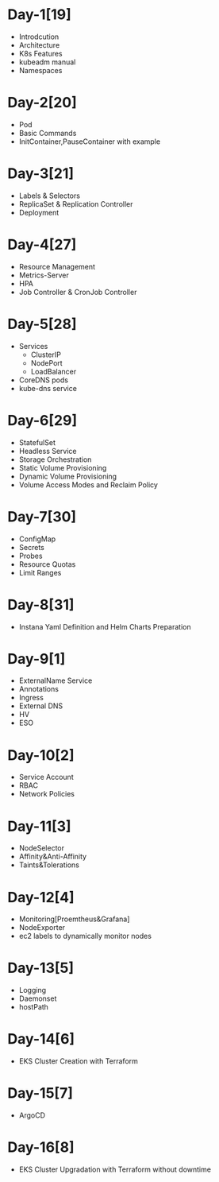 # Day-1[19]
- Introdcution
- Architecture
- K8s Features
- kubeadm manual
- Namespaces
# Day-2[20]
- Pod
- Basic Commands
- InitContainer,PauseContainer with example
# Day-3[21]
- Labels & Selectors
- ReplicaSet & Replication Controller
- Deployment
# Day-4[27]
- Resource Management
- Metrics-Server
- HPA
- Job Controller & CronJob Controller
# Day-5[28]
- Services
  - ClusterIP
  - NodePort
  - LoadBalancer
- CoreDNS pods
- kube-dns service
# Day-6[29]
- StatefulSet
- Headless Service
- Storage Orchestration
 - Static Volume Provisioning
 - Dynamic Volume Provisioning
- Volume Access Modes and Reclaim Policy
# Day-7[30]
- ConfigMap
- Secrets
- Probes
- Resource Quotas
- Limit Ranges
# Day-8[31]
- Instana Yaml Definition and Helm Charts Preparation
# Day-9[1]
- ExternalName Service
- Annotations
- Ingress
- External DNS
- HV
- ESO
# Day-10[2]
- Service Account
- RBAC
- Network Policies
# Day-11[3]
- NodeSelector
- Affinity&Anti-Affinity
- Taints&Tolerations
# Day-12[4]
- Monitoring[Proemtheus&Grafana]
- NodeExporter
- ec2 labels to dynamically monitor nodes
# Day-13[5]
- Logging
- Daemonset
- hostPath
# Day-14[6]
- EKS Cluster Creation with Terraform
# Day-15[7]
- ArgoCD
# Day-16[8]
- EKS Cluster Upgradation with Terraform without downtime

